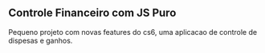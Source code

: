 ## Controle Financeiro com JS Puro


Pequeno projeto com novas features do cs6, uma aplicacao de controle de dispesas e ganhos.